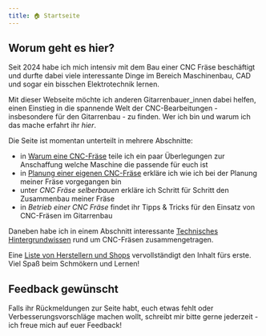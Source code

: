 ```yaml
---
title: 🏠 Startseite
---
```


## Worum geht es hier?

Seit 2024 habe ich mich intensiv mit dem Bau einer CNC Fräse beschäftigt und durfte dabei viele interessante Dinge im Bereich Maschinenbau, CAD und sogar ein bisschen Elektrotechnik lernen.

Mit dieser Webseite möchte ich anderen Gitarrenbauer_innen dabei helfen, einen Einstieg in die spannende Welt der CNC-Bearbeitungen - insbesondere für den Gitarrenbau - zu finden. Wer ich bin und warum ich das mache erfahrt ihr *hier*.

Die Seite ist momentan unterteilt in mehrere Abschnitte:

* in [Warum eine CNC-Fräse](considerations/Zweck.md) teile ich ein paar Überlegungen zur Anschaffung welche Maschine die passende für euch ist
* in [Planung einer eigenen CNC-Fräse](planning/Grundgedanken%20zur%20Konstruktion%20der%20CNC%20Fr%C3%A4se.md) erkläre ich wie ich bei der Planung meiner Fräse vorgegangen bin
* unter *CNC Fräse selberbauen* erkläre ich Schritt für Schritt den Zusammenbau meiner Fräse
* in *Betrieb einer CNC Fräse* findet ihr Tipps & Tricks für den Einsatz von CNC-Fräsen im Gitarrenbau

Daneben habe ich in einem Abschnitt interessante [Technisches Hintergrundwissen](technical/linear-rails.md) rund um CNC-Fräsen zusammengetragen.

Eine [Liste von Herstellern und Shops](shops/linear-technic.md) vervollständigt den Inhalt fürs erste. Viel Spaß beim Schmökern und Lernen!

## Feedback gewünscht

Falls ihr Rückmeldungen zur Seite habt, euch etwas fehlt oder Verbesserungsvorschläge machen wollt, schreibt mir bitte gerne jederzeit - ich freue mich auf euer Feedback!
